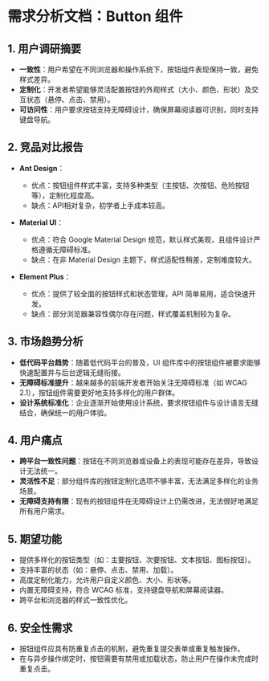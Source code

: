 # 需求分析文档：Button 组件

## 1. 用户调研摘要
- **一致性**：用户希望在不同浏览器和操作系统下，按钮组件表现保持一致，避免样式差异。
- **定制化**：开发者希望能够灵活配置按钮的外观样式（大小、颜色、形状）及交互状态（悬停、点击、禁用）。
- **可访问性**：用户要求按钮支持无障碍设计，确保屏幕阅读器可识别，同时支持键盘导航。

## 2. 竞品对比报告
- **Ant Design**：
  - 优点：按钮组件样式丰富，支持多种类型（主按钮、次按钮、危险按钮等），定制化程度高。
  - 缺点：API相对复杂，初学者上手成本较高。
  
- **Material UI**：
  - 优点：符合 Google Material Design 规范，默认样式美观，且组件设计严格遵循无障碍标准。
  - 缺点：在非 Material Design 主题下，样式适配性稍差，定制难度较大。

- **Element Plus**：
  - 优点：提供了较全面的按钮样式和状态管理，API 简单易用，适合快速开发。
  - 缺点：部分浏览器兼容性偶尔存在问题，样式覆盖机制较为复杂。

## 3. 市场趋势分析
- **低代码平台趋势**：随着低代码平台的普及，UI 组件库中的按钮组件被要求能够快速配置并与后台逻辑无缝衔接。
- **无障碍标准提升**：越来越多的前端开发者开始关注无障碍标准（如 WCAG 2.1），按钮组件需要更好地支持多样化的用户群体。
- **设计系统标准化**：企业逐渐开始使用设计系统，要求按钮组件与设计语言无缝结合，确保统一的用户体验。

## 4. 用户痛点
- **跨平台一致性问题**：按钮在不同浏览器或设备上的表现可能存在差异，导致设计无法统一。
- **灵活性不足**：部分组件库的按钮定制化选项不够丰富，无法满足多样化的业务场景。
- **无障碍支持有限**：现有的按钮组件在无障碍设计上仍需改进，无法很好地满足所有用户需求。

## 5. 期望功能
- 提供多样化的按钮类型（如：主要按钮、次要按钮、文本按钮、图标按钮）。
- 支持丰富的状态（如：悬停、点击、禁用、加载）。
- 高度定制化能力，允许用户自定义颜色、大小、形状等。
- 内置无障碍支持，符合 WCAG 标准，支持键盘导航和屏幕阅读器。
- 跨平台和浏览器的样式一致性优化。

## 6. 安全性需求
- 按钮组件应具有防重复点击的机制，避免重复提交表单或重复触发操作。
- 在与异步操作绑定时，按钮需要有禁用或加载状态，防止用户在操作未完成时重复点击。
